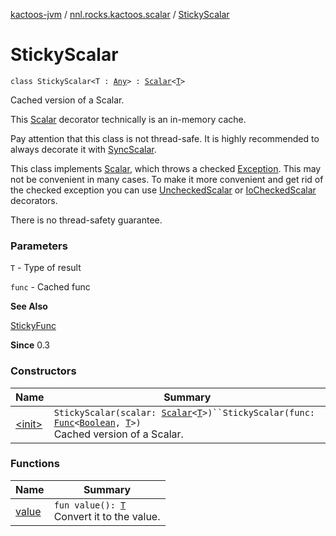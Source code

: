 [kactoos-jvm](../../index.md) / [nnl.rocks.kactoos.scalar](../index.md) / [StickyScalar](./index.md)

# StickyScalar

`class StickyScalar<T : `[`Any`](https://kotlinlang.org/api/latest/jvm/stdlib/kotlin/-any/index.html)`> : `[`Scalar`](../../nnl.rocks.kactoos/-scalar/index.md)`<`[`T`](index.md#T)`>`

Cached version of a Scalar.

This [Scalar](../../nnl.rocks.kactoos/-scalar/index.md) decorator technically is an in-memory
cache.

Pay attention that this class is not thread-safe. It is highly
recommended to always decorate it with [SyncScalar](../-sync-scalar/index.md).

This class implements [Scalar](../../nnl.rocks.kactoos/-scalar/index.md), which throws a checked
[Exception](https://kotlinlang.org/api/latest/jvm/stdlib/kotlin/-exception/index.html). This may not be convenient in many cases. To make
it more convenient and get rid of the checked exception you can
use [UncheckedScalar](../-unchecked-scalar/index.md) or [IoCheckedScalar](../-io-checked-scalar/index.md) decorators.

There is no thread-safety guarantee.

### Parameters

`T` - Type of result

`func` - Cached func

**See Also**

[StickyFunc](../../nnl.rocks.kactoos.func/-sticky-func/index.md)

**Since**
0.3

### Constructors

| Name | Summary |
|---|---|
| [&lt;init&gt;](-init-.md) | `StickyScalar(scalar: `[`Scalar`](../../nnl.rocks.kactoos/-scalar/index.md)`<`[`T`](index.md#T)`>)``StickyScalar(func: `[`Func`](../../nnl.rocks.kactoos/-func/index.md)`<`[`Boolean`](https://kotlinlang.org/api/latest/jvm/stdlib/kotlin/-boolean/index.html)`, `[`T`](index.md#T)`>)`<br>Cached version of a Scalar. |

### Functions

| Name | Summary |
|---|---|
| [value](value.md) | `fun value(): `[`T`](index.md#T)<br>Convert it to the value. |
